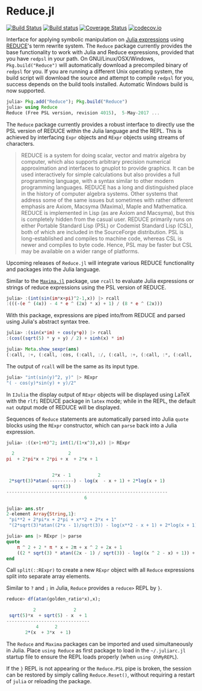 # Reduce.jl

[![Build Status](https://travis-ci.org/chakravala/Reduce.jl.svg?branch=master)](https://travis-ci.org/chakravala/Reduce.jl) [![Build status](https://ci.appveyor.com/api/projects/status/kaqu2yri4vxyr63n?svg=true)](https://ci.appveyor.com/project/chakravala/reduce-jl) [![Coverage Status](https://coveralls.io/repos/github/chakravala/Reduce.jl/badge.svg?branch=master)](https://coveralls.io/github/chakravala/Reduce.jl?branch=master) [![codecov.io](http://codecov.io/github/chakravala/Reduce.jl/coverage.svg?branch=master)](http://codecov.io/github/chakravala/Reduce.jl?branch=master)


Interface for applying symbolic manipulation on [Julia expressions](https://docs.julialang.org/en/latest/manual/metaprogramming) using [REDUCE](http://www.reduce-algebra.com/index.htm)'s term rewrite system. The `Reduce` package currently provides the base functionality to work with Julia and Reduce expressions, provided that you have `redpsl` in your path. On GNU/Linux/OSX/Windows, `Pkg.build("Reduce")` will automatically download a precompiled binary of `redpsl` for you. If you are running a different Unix operating system, the build script will download the source and attempt to compile `redpsl` for you, success depends on the build tools installed. Automatic Windows build is now supported.

```Julia
julia> Pkg.add("Reduce"); Pkg.build("Reduce")
julia> using Reduce
Reduce (Free PSL version, revision 4015),  5-May-2017 ...
```
The `Reduce` package currently provides a robust interface to directly use the PSL version of REDUCE within the Julia language and the REPL. This is achieved by interfacing `Expr` objects and `RExpr` objects using streams of characters.

> REDUCE is a system for doing scalar, vector and matrix algebra by computer, which also supports arbitrary precision numerical approximation and interfaces to gnuplot to provide graphics. It can be used interactively for simple calculations but also provides a full programming language, with a syntax similar to other modern programming languages.
> REDUCE has a long and distinguished place in the history of computer algebra systems. Other systems that address some of the same issues but sometimes with rather different emphasis are Axiom, Macsyma (Maxima), Maple and Mathematica.
> REDUCE is implemented in Lisp (as are Axiom and Macsyma), but this is completely hidden from the casual user. REDUCE primarily runs on either Portable Standard Lisp (PSL) or Codemist Standard Lisp (CSL), both of which are included in the SourceForge distribution. PSL is long-established and compiles to machine code, whereas CSL is newer and compiles to byte code. Hence, PSL may be faster but CSL may be available on a wider range of platforms.

Upcoming releases of `Reduce.jl` will integrate various REDUCE functionality and packages into the Julia language.

Similar to the [`Maxima.jl`](https://github.com/nsmith5/Maxima.jl) package, use `rcall` to evaluate Julia expressions or strings of reduce expressions using the PSL version of REDUCE.
```Julia
julia> :(int(sin(im*x+pi)^2-1,x)) |> rcall
:(((-(e ^ (4x)) - 4 * e ^ (2x) * x) + 1) / (8 * e ^ (2x)))
```
With this package, expressions are piped into/from REDUCE and parsed using Julia's abstract syntax tree.
```Julia
julia> :(sin(x*im) + cos(y*φ)) |> rcall
:(cos((sqrt(5) * y + y) / 2) + sinh(x) * im)

julia> Meta.show_sexpr(ans)
(:call, :+, (:call, :cos, (:call, :/, (:call, :+, (:call, :*, (:call, :sqrt, 5), :y), :y), 2)), (:call, :*, (:call, :sinh, :x), :im))
```
The output of `rcall` will be the same as its input type.
```Julia
julia> "int(sin(y)^2, y)" |> RExpr
"( - cos(y)*sin(y) + y)/2"
```
In `IJulia` the display output of `RExpr` objects will be displayed using LaTeX with the `rlfi` REDUCE package in `latex` mode; while in the REPL, the default `nat` output mode of REDUCE will be displayed.

Sequences of `Reduce` statements are automatically parsed into Julia `quote` blocks using the `RExpr` constructor, which can `parse` back into a Julia expression.
```Julia
julia> :((x+1+π)^2; int(1/(1+x^3),x)) |> RExpr

  2                    2
pi  + 2*pi*x + 2*pi + x  + 2*x + 1


                 2*x - 1          2
 2*sqrt(3)*atan(---------) - log(x  - x + 1) + 2*log(x + 1)
                 sqrt(3)
------------------------------------------------------------
                             6

julia> ans.str
2-element Array{String,1}:
 "pi**2 + 2*pi*x + 2*pi + x**2 + 2*x + 1"
 "(2*sqrt(3)*atan((2*x - 1)/sqrt(3)) - log(x**2 - x + 1) + 2*log(x + 1))/6"

julia> ans |> RExpr |> parse
quote
    π ^ 2 + 2 * π * x + 2π + x ^ 2 + 2x + 1
    ((2 * sqrt(3) * atan((2x - 1) / sqrt(3)) - log((x ^ 2 - x) + 1)) + 2 * log(x + 1)) / 6
end
```
Call `split(::RExpr)` to create a new `RExpr` object with all `Reduce` expressions split into separate array elements.

Similar to `?` and `;` in Julia, `Reduce` provides a `reduce>` REPL by `}`.
```Julia
reduce> df(atan(golden_ratio*x),x);

          2              2
 sqrt(5)*x  + sqrt(5) - x  + 1
-------------------------------
           4      2
       2*(x  + 3*x  + 1)
```

The `Reduce` and `Maxima` packages can be imported and used simultaneously in Julia. Place `using Reduce` as first package to load in the `~/.juliarc.jl` startup file to ensure the REPL loads properly (when `using OhMyREPL`).

If the `}` REPL is not appearing or the `Reduce.PSL` pipe is broken, the session can be restored by simply calling `Reduce.Reset()`, without requiring a restart of `julia` or reloading the package.
